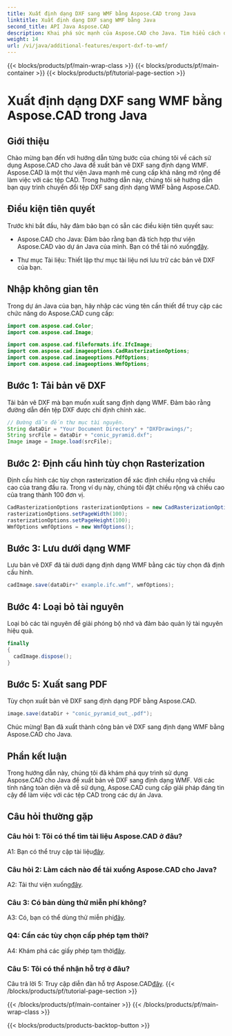 ```yaml
---
title: Xuất định dạng DXF sang WMF bằng Aspose.CAD trong Java
linktitle: Xuất định dạng DXF sang WMF bằng Java
second_title: API Java Aspose.CAD
description: Khai phá sức mạnh của Aspose.CAD cho Java. Tìm hiểu cách dễ dàng xuất bản vẽ DXF sang định dạng WMF bằng hướng dẫn chi tiết của chúng tôi. Tải xuống thư viện, làm theo hướng dẫn từng bước của chúng tôi và nâng cao khả năng xử lý tệp CAD của bạn.
weight: 14
url: /vi/java/additional-features/export-dxf-to-wmf/
---
```


{{< blocks/products/pf/main-wrap-class >}}
{{< blocks/products/pf/main-container >}}
{{< blocks/products/pf/tutorial-page-section >}}

# Xuất định dạng DXF sang WMF bằng Aspose.CAD trong Java

## Giới thiệu

Chào mừng bạn đến với hướng dẫn từng bước của chúng tôi về cách sử dụng Aspose.CAD cho Java để xuất bản vẽ DXF sang định dạng WMF. Aspose.CAD là một thư viện Java mạnh mẽ cung cấp khả năng mở rộng để làm việc với các tệp CAD. Trong hướng dẫn này, chúng tôi sẽ hướng dẫn bạn quy trình chuyển đổi tệp DXF sang định dạng WMF bằng Aspose.CAD.

## Điều kiện tiên quyết

Trước khi bắt đầu, hãy đảm bảo bạn có sẵn các điều kiện tiên quyết sau:

-  Aspose.CAD cho Java: Đảm bảo rằng bạn đã tích hợp thư viện Aspose.CAD vào dự án Java của mình. Bạn có thể tải nó xuống[đây](https://releases.aspose.com/cad/java/).

- Thư mục Tài liệu: Thiết lập thư mục tài liệu nơi lưu trữ các bản vẽ DXF của bạn.

## Nhập không gian tên

Trong dự án Java của bạn, hãy nhập các vùng tên cần thiết để truy cập các chức năng do Aspose.CAD cung cấp:

```java
import com.aspose.cad.Color;
import com.aspose.cad.Image;

import com.aspose.cad.fileformats.ifc.IfcImage;
import com.aspose.cad.imageoptions.CadRasterizationOptions;
import com.aspose.cad.imageoptions.PdfOptions;
import com.aspose.cad.imageoptions.WmfOptions;
```

## Bước 1: Tải bản vẽ DXF

Tải bản vẽ DXF mà bạn muốn xuất sang định dạng WMF. Đảm bảo rằng đường dẫn đến tệp DXF được chỉ định chính xác.

```java
// Đường dẫn đến thư mục tài nguyên.
String dataDir = "Your Document Directory" + "DXFDrawings/";
String srcFile = dataDir + "conic_pyramid.dxf";
Image image = Image.load(srcFile);
```

## Bước 2: Định cấu hình tùy chọn Rasterization

Định cấu hình các tùy chọn rasterization để xác định chiều rộng và chiều cao của trang đầu ra. Trong ví dụ này, chúng tôi đặt chiều rộng và chiều cao của trang thành 100 đơn vị.

```java
CadRasterizationOptions rasterizationOptions = new CadRasterizationOptions();
rasterizationOptions.setPageWidth(100);
rasterizationOptions.setPageHeight(100);
WmfOptions wmfOptions = new WmfOptions();
```

## Bước 3: Lưu dưới dạng WMF

Lưu bản vẽ DXF đã tải dưới dạng định dạng WMF bằng các tùy chọn đã định cấu hình.

```java
cadImage.save(dataDir+" example.ifc.wmf", wmfOptions);
```

## Bước 4: Loại bỏ tài nguyên

Loại bỏ các tài nguyên để giải phóng bộ nhớ và đảm bảo quản lý tài nguyên hiệu quả.

```java
finally
{
  cadImage.dispose();
}
```

## Bước 5: Xuất sang PDF

Tùy chọn xuất bản vẽ DXF sang định dạng PDF bằng Aspose.CAD.

```java
image.save(dataDir + "conic_pyramid_out_.pdf"); 
```

Chúc mừng! Bạn đã xuất thành công bản vẽ DXF sang định dạng WMF bằng Aspose.CAD cho Java.

## Phần kết luận

Trong hướng dẫn này, chúng tôi đã khám phá quy trình sử dụng Aspose.CAD cho Java để xuất bản vẽ DXF sang định dạng WMF. Với các tính năng toàn diện và dễ sử dụng, Aspose.CAD cung cấp giải pháp đáng tin cậy để làm việc với các tệp CAD trong các dự án Java.

## Câu hỏi thường gặp

### Câu hỏi 1: Tôi có thể tìm tài liệu Aspose.CAD ở đâu?

 A1: Bạn có thể truy cập tài liệu[đây](https://reference.aspose.com/cad/java/).

### Câu hỏi 2: Làm cách nào để tải xuống Aspose.CAD cho Java?

 A2: Tải thư viện xuống[đây](https://releases.aspose.com/cad/java/).

### Câu 3: Có bản dùng thử miễn phí không?

A3: Có, bạn có thể dùng thử miễn phí[đây](https://releases.aspose.com/).

### Q4: Cần các tùy chọn cấp phép tạm thời?

 A4: Khám phá các giấy phép tạm thời[đây](https://purchase.aspose.com/temporary-license/).

### Câu 5: Tôi có thể nhận hỗ trợ ở đâu?

 Câu trả lời 5: Truy cập diễn đàn hỗ trợ Aspose.CAD[đây](https://forum.aspose.com/c/cad/19).
{{< /blocks/products/pf/tutorial-page-section >}}

{{< /blocks/products/pf/main-container >}}
{{< /blocks/products/pf/main-wrap-class >}}

{{< blocks/products/products-backtop-button >}}
